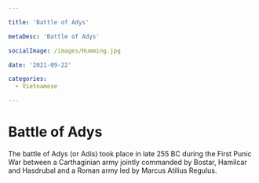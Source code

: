 ```yaml
---

title: 'Battle of Adys'

metaDesc: 'Battle of Adys'

socialImage: /images/Humming.jpg

date: '2021-09-22'

categories:
  - Vietnamese

---
```


# Battle of Adys

The battle of Adys (or Adis) took place in late 255 BC during the First Punic War between a Carthaginian army jointly commanded by Bostar, Hamilcar and Hasdrubal and a Roman army led by Marcus Atilius Regulus.